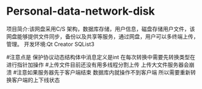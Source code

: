 # Personal-data-network-disk
项目简介:该网盘采用C/S 架构，数据库存储，用户信息，磁盘存储用户文件，该网盘能够提供文件同步，备份以及共享等服务，通过网盘，用户可以多终端上传，管理。
开发环境:Qt Creator SQList3

#注意点是 保护协议动态结构体中消息定义是int 在每次转换中需要先转换类型在进行指针加操作
#上传文件目前还没有用多线程分割上传 上传大文件服务器会崩溃
#注意如果服务器先于客户端结束 数据库内就操作不到客户端 所以需要重新转换客户端的上下线状态

